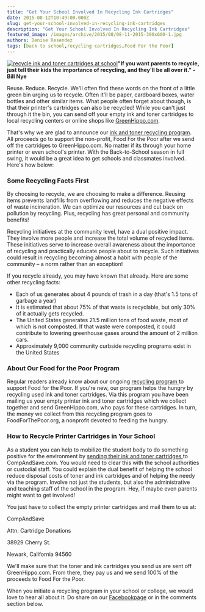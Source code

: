 ```yaml
---
title: "Get Your School Involved In Recycling Ink Cartridges"
date: 2015-08-12T10:49:00.000Z
slug: get-your-school-involved-in-recycling-ink-cartridges
description: "Get Your School Involved In Recycling Ink Cartridges"
featured_image: /images/archive/2015/08/08-11-2015-300x600-1.jpg
authors: Denise Resendez
tags: [back to school,recycling cartridges,Food For the Poor]
---
```


[![recycle ink and toner cartridges at school](/blog/images/08-11-2015-300x600.jpg "Get Your School Invovled in Recyling Ink Cartridges ")](/blog/images/08-11-2015-300x600.jpg)**"If you want parents to recycle, just tell their kids the importance of recycling, and they'll be all over it." - Bill Nye**

Reuse. Reduce. Recycle. We'll often find these words on the front of a little green bin urging us to recycle. Often it'll be paper, cardboard boxes, water bottles and other similar items. What people often forget about though, is that their printer's cartridges can also be recycled! While you can't just through it the bin, you can send off your empty ink and toner cartridges to local recycling centers or online shops like [GreenHippo.com](https://greenhippo.com/).

That's why we are glad to announce our [ink and toner recycling program](https://www.compandsave.com). All proceeds go to support the non-profit, Food For the Poor after we send off the cartridges to GreenHippo.com. No matter if its through your home printer or even school's printer. With the Back-to-School season in full swing, it would be a great idea to get schools and classmates involved. Here's how below:

### Some Recycling Facts First

By choosing to recycle, we are choosing to make a difference. Reusing items prevents landfills from overflowing and reduces the negative effects of waste incineration. We can optimize our resources and cut back on pollution by recycling. Plus, recycling has great personal and community benefits! 

Recycling initiatives at the community level, have a dual positive impact. They involve more people and increase the total volume of recycled items. These initiatives serve to increase overall awareness about the importance of recycling and practically educate people about to recycle. Such initiatives could result in recycling becoming almost a habit with people of the community – a norm rather than an exception!

If you recycle already, you may have known that already. Here are some other recycling facts: 

* Each of us generates about 4 pounds of trash in a day (that's 1.5 tons of garbage a year)
* It is estimated that about 75% of that waste is recyclable, but only 30% of it actually gets recycled.
* The United States generates 21.5 million tons of food waste, most of which is not composted. If that waste were composted, it could contribute to lowering greenhouse gases around the amount of 2 million cars.
* Approximately 9,000 community curbside recycling programs exist in the United States

### About Our Food for the Poor Program 

Regular readers already know about our ongoing [recycling program ](https://www.compandsave.com)to support Food for the Poor. If you're new, our program helps the hungry by recycling used ink and toner cartridges. Via this program you have been mailing us your empty printer ink and toner cartridges which we collect together and send GreenHippo.com, who pays for these cartridges. In turn, the money we collect from this recycling program goes to FoodForThePoor.org, a nonprofit devoted to feeding the hungry. 

### How to Recycle Printer Cartridges in Your School

As a student you can help to mobilize the student body to do something positive for the environment by [sending their ink and toner cartridges ](https://www.compandsave.com)to CompAndSave.com. You would need to clear this with the school authorities or custodial staff. You could explain the dual benefit of helping the school reduce disposal costs of toner and ink cartridges and of helping the needy via the program. Involve not just the students, but also the administrative and teaching staff of the school in the program. Hey, if maybe even parents might want to get involved! 

You just have to collect the empty printer cartridges and mail them to us at:

 CompAndSave 

Attn: Cartridge Donations 

38929 Cherry St.

Newark, California 94560

We'll make sure that the toner and ink cartridges you send us are sent off GreenHippo.com. From there, they pay us and we send 100% of the proceeds to Food For the Poor.

When you initiate a recycling program in your school or college, we would love to hear all about it. Do share on our [Facebookpage](https://www.facebook.com/compandsave.ink) or in the comments section below. 